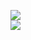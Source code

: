 [![](https://img.shields.io/badge/Made%20With-Github%20Spray-lightgrey.svg?style=for-the-badge&logo=github)](https://github.com/Annihil/github-spray#6342)  
[![](https://i.imgur.com/2DrTn0Z.gif)](https://github.com/Annihil/github-spray)